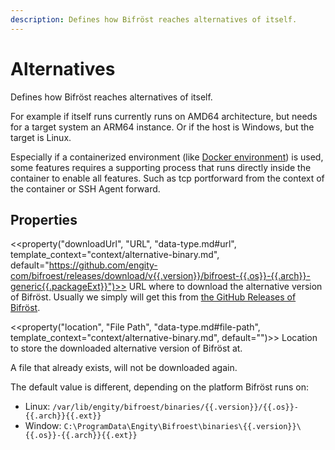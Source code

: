 ```yaml
---
description: Defines how Bifröst reaches alternatives of itself.
---
```


# Alternatives

Defines how Bifröst reaches alternatives of itself.

For example if itself runs currently runs on AMD64 architecture, but needs for a target system an ARM64 instance. Or if the host is Windows, but the target is Linux.

Especially if a containerized environment (like [Docker environment](environment/docker.md)) is used, some features requires a supporting process that runs directly inside the container to enable all features. Such as tcp portforward from the context of the container or SSH Agent forward.

## Properties

<<property("downloadUrl", "URL", "data-type.md#url", template_context="context/alternative-binary.md", default="https://github.com/engity-com/bifroest/releases/download/v{{.version}}/bifroest-{{.os}}-{{.arch}}-generic{{.packageExt}}")>>
URL where to download the alternative version of Bifröst. Usually we simply will get this from [the GitHub Releases of Bifröst](https://github.com/engity-com/bifroest/releases).

<<property("location", "File Path", "data-type.md#file-path", template_context="context/alternative-binary.md", default="<os specific>")>>
Location to store the downloaded alternative version of Bifröst at.

A file that already exists, will not be downloaded again.

The default value is different, depending on the platform Bifröst runs on:

* Linux: `/var/lib/engity/bifroest/binaries/{{.version}}/{{.os}}-{{.arch}}{{.ext}}`
* Window: `C:\ProgramData\Engity\Bifroest\binaries\{{.version}}\{{.os}}-{{.arch}}{{.ext}}`

